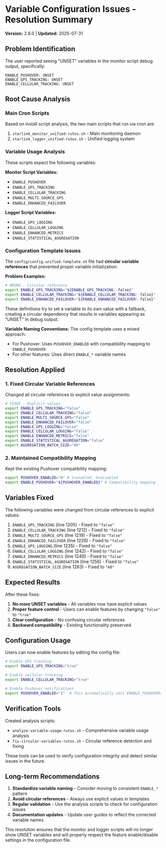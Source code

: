 # Variable Configuration Issues - Resolution Summary

**Version:** 2.8.0 | **Updated:** 2025-07-31

## Problem Identification

The user reported seeing "UNSET" variables in the monitor script debug output, specifically:
```
ENABLE_PUSHOVER: UNSET
ENABLE_GPS_TRACKING: UNSET
ENABLE_CELLULAR_TRACKING: UNSET
```

## Root Cause Analysis

### Main Cron Scripts
Based on install script analysis, the two main scripts that run via cron are:
1. `starlink_monitor_unified-rutos.sh` - Main monitoring daemon
2. `starlink_logger_unified-rutos.sh` - Unified logging system

### Variable Usage Analysis
These scripts expect the following variables:

**Monitor Script Variables:**
- `ENABLE_PUSHOVER`
- `ENABLE_GPS_TRACKING`
- `ENABLE_CELLULAR_TRACKING`
- `ENABLE_MULTI_SOURCE_GPS`
- `ENABLE_ENHANCED_FAILOVER`

**Logger Script Variables:**
- `ENABLE_GPS_LOGGING`
- `ENABLE_CELLULAR_LOGGING`
- `ENABLE_ENHANCED_METRICS`
- `ENABLE_STATISTICAL_AGGREGATION`

### Configuration Template Issues

The `config/config.unified.template.sh` file had **circular variable references** that prevented proper variable initialization:

**Problem Examples:**
```bash
# WRONG - Circular reference
export ENABLE_GPS_TRACKING="${ENABLE_GPS_TRACKING:-false}"
export ENABLE_CELLULAR_TRACKING="${ENABLE_CELLULAR_TRACKING:-false}"
export ENABLE_ENHANCED_FAILOVER="${ENABLE_ENHANCED_FAILOVER:-false}"
```

These definitions try to set a variable to its own value with a fallback, creating a circular dependency that results in variables appearing as "UNSET" in debug output.

**Variable Naming Conventions:**
The config template uses a mixed approach:
- For Pushover: Uses `PUSHOVER_ENABLED` with compatibility mapping to `ENABLE_PUSHOVER`
- For other features: Uses direct `ENABLE_*` variable names

## Resolution Applied

### 1. Fixed Circular Variable References
Changed all circular references to explicit value assignments:

```bash
# FIXED - Explicit values
export ENABLE_GPS_TRACKING="false"
export ENABLE_CELLULAR_TRACKING="false"
export ENABLE_MULTI_SOURCE_GPS="false"
export ENABLE_ENHANCED_FAILOVER="false"
export ENABLE_GPS_LOGGING="false"
export ENABLE_CELLULAR_LOGGING="false"
export ENABLE_ENHANCED_METRICS="false"
export ENABLE_STATISTICAL_AGGREGATION="false"
export AGGREGATION_BATCH_SIZE="60"
```

### 2. Maintained Compatibility Mapping
Kept the existing Pushover compatibility mapping:
```bash
export PUSHOVER_ENABLED="0" # 1=enabled, 0=disabled
export ENABLE_PUSHOVER="${PUSHOVER_ENABLED}" # Compatibility mapping
```

## Variables Fixed

The following variables were changed from circular references to explicit values:

1. `ENABLE_GPS_TRACKING` (line 1205) - Fixed to `"false"`
2. `ENABLE_CELLULAR_TRACKING` (line 1212) - Fixed to `"false"`
3. `ENABLE_MULTI_SOURCE_GPS` (line 1219) - Fixed to `"false"`
4. `ENABLE_ENHANCED_FAILOVER` (line 1226) - Fixed to `"false"`
5. `ENABLE_GPS_LOGGING` (line 1235) - Fixed to `"false"`
6. `ENABLE_CELLULAR_LOGGING` (line 1242) - Fixed to `"false"`
7. `ENABLE_ENHANCED_METRICS` (line 1249) - Fixed to `"false"`
8. `ENABLE_STATISTICAL_AGGREGATION` (line 1256) - Fixed to `"false"`
9. `AGGREGATION_BATCH_SIZE` (line 1263) - Fixed to `"60"`

## Expected Results

After these fixes:
1. **No more UNSET variables** - All variables now have explicit values
2. **Proper feature control** - Users can enable features by changing `"false"` to `"true"`
3. **Clear configuration** - No confusing circular references
4. **Backward compatibility** - Existing functionality preserved

## Configuration Usage

Users can now enable features by editing the config file:

```bash
# Enable GPS tracking
export ENABLE_GPS_TRACKING="true"

# Enable cellular tracking  
export ENABLE_CELLULAR_TRACKING="true"

# Enable Pushover notifications
export PUSHOVER_ENABLED="1"  # This automatically sets ENABLE_PUSHOVER="1"
```

## Verification Tools

Created analysis scripts:
- `analyze-variable-usage-rutos.sh` - Comprehensive variable usage analysis
- `fix-circular-variables-rutos.sh` - Circular reference detection and fixing

These tools can be used to verify configuration integrity and detect similar issues in the future.

## Long-term Recommendations

1. **Standardize variable naming** - Consider moving to consistent `ENABLE_*` pattern
2. **Avoid circular references** - Always use explicit values in templates
3. **Regular validation** - Use the analysis scripts to check for configuration issues
4. **Documentation updates** - Update user guides to reflect the corrected variable names

This resolution ensures that the monitor and logger scripts will no longer show UNSET variables and will properly respect the feature enable/disable settings in the configuration file.

